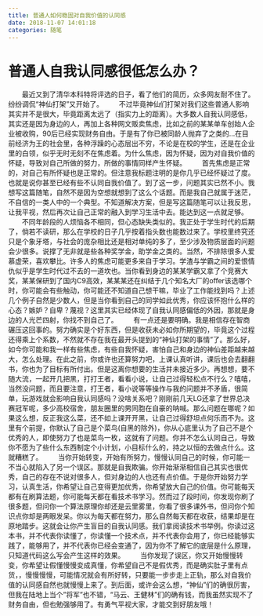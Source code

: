 ```yaml
---
title: 普通人如何稳固对自我价值的认同感
date: 2018-11-07 14:01:18
categories: 随笔
---
```


# 普通人自我认同感很低怎么办？

&emsp;&emsp;最近又到了清华本科特将评选的日子，看了他们的简历，众多网友耐不住了。纷纷调侃“神仙打架”又开始了。
&emsp;&emsp;不过毕竟神仙们打架对我们这些普通人影响其实并不是很大，毕竟距离太远了（指实力上的距离）。大多数人自我认同感低，其实还是因为身边的人，再加上各种网文贩卖焦虑，比如之前的某某单车创始人企业被收购，90后已经实现财务自由。于是有了你已被同龄人抛弃了之类的...在目前经济为王的社会里，各种浮躁的心态层出不穷，不论是在校的学生，还是在企业里的白领，似乎无时无刻不在焦虑着。为什么焦虑，因为怀疑，因为对自我价值的怀疑，导致对自己所做的努力，所做的事情同样产生怀疑。
&emsp;&emsp;首先焦虑是正常的，对自己有所怀疑也是正常的。但注意我标题注明的是你几乎已经怀疑过了度。也就是说你甚至已经有些不认同自我价值了。到了这一步，问题其实已然不小。我想写这篇随笔，自然不是因为空想就想到了这么个话题。而是我自己就属于迷茫，不自信的一类人中的一个典型。不知道解决方案，但是写这篇随笔可以让我反思，让我平视，然后再次让自己正常的融入到学习生活中去。能达到这一点就足够。
&emsp;&emsp;不同年龄段的人烦恼各不相同，但心态缺失类似的。我正处于学生时代的后期了，倘若不读研，那么在学校的日子几乎按着指头数也能数过来了。学校里终究还只是个象牙塔，与社会的庞杂相比还是相对单纯的多了，至少涉及物质层面的问题会少很多。说撑了无非就是些各种奖学金，助学金之类的。当然，不排除很多人爱慕虚荣，喜欢攀比。许多人的焦虑可能更多来自于学习。学渣与学霸之间的爱恨情仇似乎是学生时代过不去的一道坎也。当你看到身边的某某学霸又拿了个竞赛大奖，某某保研到了国内C9高效，某某某还在纠结于几个知名大厂的offer该选哪个时，你可能会有些触动，你可能还不知道自己想干嘛，毕业了工作能找到吗？上述几个例子自然是少数人，但是当你看到自己的同学如此优秀，你应该怀抱什么样的心态？嫉妒？自卑？蔑视？这里其实已经体现了自我认同感偏低的外因，那就是身边的人光芒四射，你找不到自己了。
&emsp;&emsp;有一点还是要明确。我是相信存在智商碾压这回事的。努力确实是个好东西，但是收获未必如你所期望的，毕竟这个过程还得乘上个系数，不然就不存在我在最开头提到的“神仙打架的事情”了。那么好，如今你可能和我一样有些焦虑，有些自我怀疑，害怕自己和身边的神仙差距越来越大，怎么处理。在此之前，你或许也还算努力吧，上课认真听讲，课后也会去翻翻书，你也为了目标有所付出。但是这离你想要的生活并未接近多少。再想想，要不随大流，一起开几把黑，打打王者，看看小说，让自己过得轻松点不行么？嘻嘻，当然没问题，而且要注意，打王者，看小说等等操作与我的问题并不矛盾，很简单，玩游戏就会影响自我认同感吗？没啥关系吧？刚刚前几天LG还拿了世界总决赛冠军呢，多少高校宿舍，朋友圈里的男同胞在自豪的呐喊。那么问题在哪呢？如果这么想，反正我这么菜，还不如上课开开黑，让自己过得舒坦点何乐而不为。这里有个前提，你默认了自己是个菜鸟(自黑的除外)，你从心底里认为了自己不是个优秀的人，即使努力了也是菜鸟一枚，这就有了问题。你并不怎么认同自己，导致你不愿为了些什么东西制定个小计划，小目标什么的，持之以恒的去做点什么。这就糟糕了。
&emsp;&emsp;当你开始转变，开始有所努力，慢慢认同自己的时候，你可能一不当心就陷入了另一个误区。那就是自我欺骗。你开始渐渐相信自己其实也很优秀，自己的存在不说对很多人，但对身边的人也还有点价值。于是你开始努力学习，认真生活，你希望让自己变得更加优秀，你希望放大自己的价值。你可能每天都有在刷算法题，你可能每天都在看技术书学习。然而过了段时间，你发现你刷了很多题，但问你一个算法原理你却还是云里雾里，你看了很多课外书，但问你个知识点你却是两眼发呆。你以为每天都在努力，那么自然每天都在收获，结果却是在原地踏步。这就会让你产生盲目的自我认同感。我们拿阅读技术书举例。你读过这本书，并不代表你读懂了，你读懂一个技术点，并不代表你会用了，你已经能够实践了，能够用了，并不代表你已经会变通了，因为你不了解它的底层是什么原理，只知道代码这么写会产生这样的效果。
&emsp;&emsp;当你发现了误区，你又开始慢慢转变，你希望让假懂慢慢变成真懂，你希望自己不是假优秀，而是确实肚子里有点货，，慢慢慢慢，可能情况就会有所好转，只要能一步步走上正轨，那么对自我价值的认同感自然也就慢慢上来了。到后面，或许会这么想，“神仙”们的确很厉害，但我在陆地上当个”将军”也不错，“马云、王健林”们的确有钱，而我虽然实现不了财务自由，但也勉强够用了。有勇气平视大家，才能交到好朋友哦！
